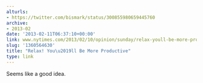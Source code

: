 ```yaml
---
alturls:
- https://twitter.com/bismark/status/300855980659445760
archive:
- 2013-02
date: '2013-02-11T06:37:10+00:00'
link: www.nytimes.com/2013/02/10/opinion/sunday/relax-youll-be-more-productive.html
slug: '1360564630'
title: "Relax! You\u2019ll Be More Productive"
type: link
---
```


Seems like a good idea.

